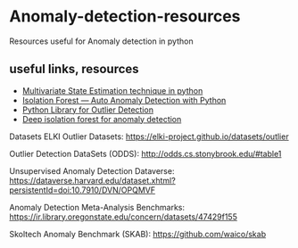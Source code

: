 # Anomaly-detection-resources
Resources useful for Anomaly detection in python

## useful links, resources

 - [Multivariate State Estimation technique in python](https://github.com/maminian/caterpillar_mset)
 - [Isolation Forest — Auto Anomaly Detection with Python](https://towardsdatascience.com/isolation-forest-auto-anomaly-detection-with-python-e7a8559d4562)
 - [Python Library for Outlier Detection](https://github.com/yzhao062/pyod)
 - [Deep isolation forest for anomaly detection](https://github.com/xuhongzuo/deep-iforest)

Datasets
ELKI Outlier Datasets: https://elki-project.github.io/datasets/outlier

Outlier Detection DataSets (ODDS): http://odds.cs.stonybrook.edu/#table1

Unsupervised Anomaly Detection Dataverse: https://dataverse.harvard.edu/dataset.xhtml?persistentId=doi:10.7910/DVN/OPQMVF

Anomaly Detection Meta-Analysis Benchmarks: https://ir.library.oregonstate.edu/concern/datasets/47429f155

Skoltech Anomaly Benchmark (SKAB): https://github.com/waico/skab
